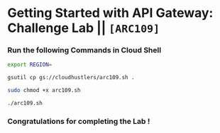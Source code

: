# Getting Started with API Gateway: Challenge Lab || `[ARC109]`

### Run the following Commands in Cloud Shell

```bash
export REGION=
```

```bash
gsutil cp gs://cloudhustlers/arc109.sh .

sudo chmod +x arc109.sh

./arc109.sh
```

### Congratulations for completing the Lab !
